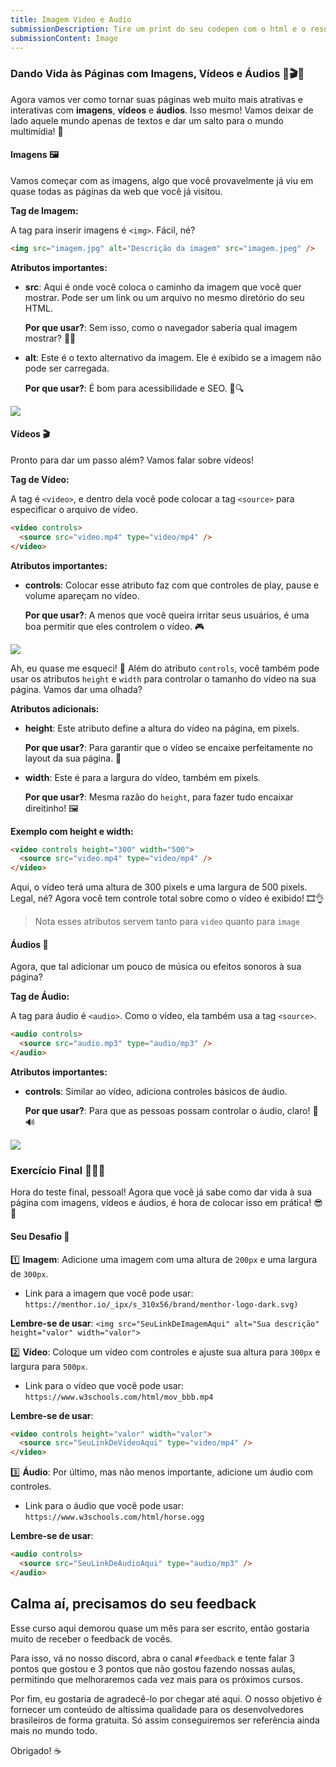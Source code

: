 ```yaml
---
title: Imagem Video e Audio
submissionDescription: Tire um print do seu codepen com o html e o resultado que você criou.
submissionContent: Image
---
```


### Dando Vida às Páginas com Imagens, Vídeos e Áudios 🌈🎬🎶

Agora vamos ver como tornar suas páginas web muito mais atrativas e interativas com **imagens**, **vídeos** e **áudios**. Isso mesmo! Vamos deixar de lado aquele mundo apenas de textos e dar um salto para o mundo multimídia! 🚀

#### Imagens 🖼️

Vamos começar com as imagens, algo que você provavelmente já viu em quase todas as páginas da web que você já visitou.

**Tag de Imagem:**

A tag para inserir imagens é `<img>`. Fácil, né?

```html
<img src="imagem.jpg" alt="Descrição da imagem" src="imagem.jpeg" />
```

**Atributos importantes:**

- **src**: Aqui é onde você coloca o caminho da imagem que você quer mostrar. Pode ser um link ou um arquivo no mesmo diretório do seu HTML.

  **Por que usar?**: Sem isso, como o navegador saberia qual imagem mostrar? 🤷‍♀️

- **alt**: Este é o texto alternativo da imagem. Ele é exibido se a imagem não pode ser carregada.

  **Por que usar?**: É bom para acessibilidade e SEO. 🦮🔍

![](https://raw.githubusercontent.com/menthorlabs/courses/main/images/html-basico/chrome_oi124o1i2j4oi12j.png)

#### Vídeos 🎬

Pronto para dar um passo além? Vamos falar sobre vídeos!

**Tag de Vídeo:**

A tag é `<video>`, e dentro dela você pode colocar a tag `<source>` para especificar o arquivo de vídeo.

```html
<video controls>
  <source src="video.mp4" type="video/mp4" />
</video>
```

**Atributos importantes:**

- **controls**: Colocar esse atributo faz com que controles de play, pause e volume apareçam no vídeo.

  **Por que usar?**: A menos que você queira irritar seus usuários, é uma boa permitir que eles controlem o vídeo. 🎮

![](https://raw.githubusercontent.com/menthorlabs/courses/main/images/html-basico/chrome_kaOASfmvaasp.png)

Ah, eu quase me esqueci! 🙈 Além do atributo `controls`, você também pode usar os atributos `height` e `width` para controlar o tamanho do vídeo na sua página. Vamos dar uma olhada?

**Atributos adicionais:**

- **height**: Este atributo define a altura do vídeo na página, em pixels.

  **Por que usar?**: Para garantir que o vídeo se encaixe perfeitamente no layout da sua página. 📏

- **width**: Este é para a largura do vídeo, também em pixels.

  **Por que usar?**: Mesma razão do `height`, para fazer tudo encaixar direitinho! 🖼️

**Exemplo com height e width:**

```html
<video controls height="300" width="500">
  <source src="video.mp4" type="video/mp4" />
</video>
```

Aqui, o vídeo terá uma altura de 300 pixels e uma largura de 500 pixels. Legal, né? Agora você tem controle total sobre como o vídeo é exibido! 🎞️👌

> Nota esses atributos servem tanto para `video` quanto para `image`

#### Áudios 🎵

Agora, que tal adicionar um pouco de música ou efeitos sonoros à sua página?

**Tag de Áudio:**

A tag para áudio é `<audio>`. Como o vídeo, ela também usa a tag `<source>`.

```html
<audio controls>
  <source src="audio.mp3" type="audio/mp3" />
</audio>
```

**Atributos importantes:**

- **controls**: Similar ao vídeo, adiciona controles básicos de áudio.

  **Por que usar?**: Para que as pessoas possam controlar o áudio, claro! 🎵🔊

![](https://raw.githubusercontent.com/menthorlabs/courses/main/images/html-basico/chrome_ksafASdijf123.png)

### Exercício Final 🎉👩‍💻

Hora do teste final, pessoal! Agora que você já sabe como dar vida à sua página com imagens, vídeos e áudios, é hora de colocar isso em prática! 😎🚀

#### Seu Desafio 🎯

1️⃣ **Imagem**: Adicione uma imagem com uma altura de `200px` e uma largura de `300px`.

- Link para a imagem que você pode usar: `https://menthor.io/_ipx/s_310x56/brand/menthor-logo-dark.svg)`

**Lembre-se de usar**: `<img src="SeuLinkDeImagemAqui" alt="Sua descrição" height="valor" width="valor">`

2️⃣ **Vídeo**: Coloque um vídeo com controles e ajuste sua altura para `300px` e largura para `500px`.

- Link para o vídeo que você pode usar: `https://www.w3schools.com/html/mov_bbb.mp4`

**Lembre-se de usar**:

```html
<video controls height="valor" width="valor">
  <source src="SeuLinkDeVideoAqui" type="video/mp4" />
</video>
```

3️⃣ **Áudio**: Por último, mas não menos importante, adicione um áudio com controles.

- Link para o áudio que você pode usar: `https://www.w3schools.com/html/horse.ogg`

**Lembre-se de usar**:

```html
<audio controls>
  <source src="SeuLinkDeAudioAqui" type="audio/mp3" />
</audio>
```

## Calma aí, precisamos do seu feedback

Esse curso aqui demorou quase um mês para ser escrito, então gostaria muito de receber o feedback de vocês.

Para isso, vá no nosso discord, abra o canal `#feedback` e tente falar 3 pontos que gostou e 3 pontos que não gostou fazendo nossas aulas, permitindo que melhoraremos cada vez mais para os próximos cursos.

Por fim, eu gostaria de agradecê-lo por chegar até aqui. O nosso objetivo é fornecer um conteúdo de altíssima qualidade para os desenvolvedores brasileiros de forma gratuita. Só assim conseguiremos ser referência ainda mais no mundo todo.

Obrigado! ☕
